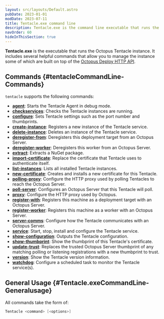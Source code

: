 ```yaml
---
layout: src/layouts/Default.astro
pubDate: 2023-01-01
modDate: 2023-07-11
title: Tentacle.exe command line
description: Tentacle.exe is the command line executable that runs the Octopus Tentacle instance.
navOrder: 60
hideInThisSection: true
---
```


**Tentacle.exe** is the executable that runs the Octopus Tentacle instance. It includes several helpful commands that allow you to manage the instance some of which are built on top of the [Octopus Deploy HTTP API](/docs/octopus-rest-api).

## Commands {#tentacleCommandLine-Commands}

`tentacle` supports the following commands:

- **[agent](/docs/octopus-rest-api/tentacle.exe-command-line/agent)**:  Starts the Tentacle Agent in debug mode.
- **[checkservices](/docs/octopus-rest-api/tentacle.exe-command-line/checkservices)**:  Checks the Tentacle instances are running.
- **[configure](/docs/octopus-rest-api/tentacle.exe-command-line/configure)**:  Sets Tentacle settings such as the port number and thumbprints.
- **[create-instance](/docs/octopus-rest-api/tentacle.exe-command-line/create-instance)**:  Registers a new instance of the Tentacle service.
- **[delete-instance](/docs/octopus-rest-api/tentacle.exe-command-line/delete-instance)**:  Deletes an instance of the Tentacle service.
- **[deregister-from](/docs/octopus-rest-api/tentacle.exe-command-line/deregister-from)**:  Deregisters this deployment target from an Octopus Server.
- **[deregister-worker](/docs/octopus-rest-api/tentacle.exe-command-line/deregister-worker)**:  Deregisters this worker from an Octopus Server.
- **[extract](/docs/octopus-rest-api/tentacle.exe-command-line/extract)**:  Extracts a NuGet package.
- **[import-certificate](/docs/octopus-rest-api/tentacle.exe-command-line/import-certificate)**:  Replace the certificate that Tentacle uses to authenticate itself.
- **[list-instances](/docs/octopus-rest-api/tentacle.exe-command-line/list-instances)**:  Lists all installed Tentacle instances.
- **[new-certificate](/docs/octopus-rest-api/tentacle.exe-command-line/new-certificate)**:  Creates and installs a new certificate for this Tentacle.
- **[polling-proxy](/docs/octopus-rest-api/tentacle.exe-command-line/polling-proxy)**:  Configure the HTTP proxy used by polling Tentacles to reach the Octopus Server.
- **[poll-server](/docs/octopus-rest-api/tentacle.exe-command-line/poll-server)**:  Configures an Octopus Server that this Tentacle will poll.
- **[proxy](/docs/octopus-rest-api/tentacle.exe-command-line/proxy)**:  Configure the HTTP proxy used by Octopus.
- **[register-with](/docs/octopus-rest-api/tentacle.exe-command-line/register-with)**:  Registers this machine as a deployment target with an Octopus Server.
- **[register-worker](/docs/octopus-rest-api/tentacle.exe-command-line/register-worker)**:  Registers this machine as a worker with an Octopus Server.
- **[server-comms](/docs/octopus-rest-api/tentacle.exe-command-line/server-comms)**:  Configure how the Tentacle communicates with an Octopus Server.
- **[service](/docs/octopus-rest-api/tentacle.exe-command-line/service)**:  Start, stop, install and configure the Tentacle service.
- **[show-configuration](/docs/octopus-rest-api/tentacle.exe-command-line/show-configuration)**:  Outputs the Tentacle configuration.
- **[show-thumbprint](/docs/octopus-rest-api/tentacle.exe-command-line/show-thumbprint)**:  Show the thumbprint of this Tentacle's certificate.
- **[update-trust](/docs/octopus-rest-api/tentacle.exe-command-line/update-trust)**:  Replaces the trusted Octopus Server thumbprint of any matching polling or listening registrations with a new thumbprint to trust.
- **[version](/docs/octopus-rest-api/tentacle.exe-command-line/version)**:  Show the Tentacle version information.
- **[watchdog](/docs/octopus-rest-api/tentacle.exe-command-line/watchdog)**:  Configure a scheduled task to monitor the Tentacle service(s).

## General Usage {#Tentacle.exeCommandLine-Generalusage}

All commands take the form of:

```powershell
Tentacle <command> [<options>]
```

